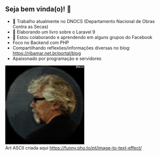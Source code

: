 ## Seja bem vinda(o)! 👋

- 🔭 Trabalho atualmente no DNOCS (Departamento Nacional de Obras Contra as Secas)
- 🌱 Elaborando um livro sobre o Laravel 9
- 🤔 Estou colaborando e aprendendo em alguns grupos do Facebook
- Foco no Backend com PHP
- Compartilhando reflexões/informações diversas no blog: https://ribamar.net.br/portal/blog
- Apaixonado por programação e servidores

<img src="riba-ascii.jpg" width="50%"/><br>
Art ASCII criada aqui https://funny.pho.to/pt/image-to-text-effect/

